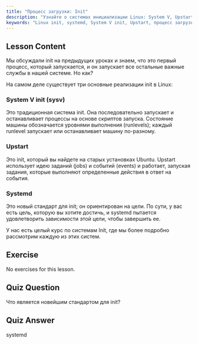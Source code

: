 ```yaml
---
title: "Процесс загрузки: Init"
description: "Узнайте о системах инициализации Linux: System V, Upstart и systemd. Поймите их роль в процессе загрузки и то, как они управляют службами. Начните свое путешествие в Linux!"
keywords: "Linux init, systemd, System V init, Upstart, процесс загрузки Linux, учебник по Linux, Linux для начинающих, руководство по Linux"
---
```


## Lesson Content

Мы обсуждали init на предыдущих уроках и знаем, что это первый процесс, который запускается, и он запускает все остальные важные службы в нашей системе. Но как?

На самом деле существует три основные реализации init в Linux:

### System V init (sysv)

Это традиционная система init. Она последовательно запускает и останавливает процессы на основе скриптов запуска. Состояние машины обозначается уровнями выполнения (runlevels); каждый runlevel запускает или останавливает машину по-разному.

### Upstart

Это init, который вы найдете на старых установках Ubuntu. Upstart использует идею заданий (jobs) и событий (events) и работает, запуская задания, которые выполняют определенные действия в ответ на события.

### Systemd

Это новый стандарт для init; он ориентирован на цели. По сути, у вас есть цель, которую вы хотите достичь, и systemd пытается удовлетворить зависимости этой цели, чтобы завершить ее.

У нас есть целый курс по системам Init, где мы более подробно рассмотрим каждую из этих систем.

## Exercise

No exercises for this lesson.

## Quiz Question

Что является новейшим стандартом для init?

## Quiz Answer

systemd
